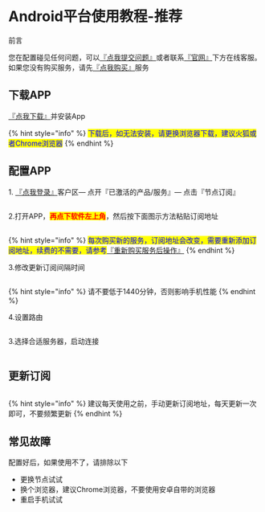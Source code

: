 # Android平台使用教程-推荐

前言

您在配置碰见任何问题，可以[『点我提交问题』](https://www.lengjiao.me/submitticket.php)或者联系[『官网』](https://www.lengjiao.me)下方在线客服。如果您没有购买服务，请先[『点我购买』](https://www.lengjiao.me/cart.php)服务

## 下载APP

[『点我下载』](https://alumninpustedutw-my.sharepoint.com/:u:/g/personal/empty_alumni_npust_edu_tw/EWZ6GAN5M7tBjNV670H2f9sBw4bYvQVhB2XO-7AO30h3qg?download=1)并安装App

{% hint style="info" %}
<mark style="color:blue;">下载后，如无法安装，请更换浏览器下载，建议火狐或者Chrome浏览器</mark>
{% endhint %}

## 配置APP

1\. [『点我登录』](https://www.lengjiao.me/clientarea.php)客户区— 点开『已激活的产品/服务』— 点击『节点订阅』

<div align="left"><figure><img src="https://pic.imgdb.cn/item/65a2b759871b83018ac60f48.png" alt=""><figcaption></figcaption></figure></div>

2.打开APP，<mark style="color:red;">**再点下软件左上角**</mark>，然后按下面图示方法粘贴订阅地址

<div align="left"><figure><img src="https://pic.imgdb.cn/item/66bcf04dd9c307b7e94d3306.png" alt=""><figcaption></figcaption></figure></div>

{% hint style="info" %}
<mark style="color:blue;">每次购买新的服务，订阅地址会改变，需要重新添加订阅地址，续费的不需要，请参考</mark>[『重新购买服务后操作』](../chang-jian-wen-ti/zhong-xin-gou-mai-fu-wu-hou-cao-zuo.md)
{% endhint %}

3.修改更新订阅间隔时间

<div align="left"><figure><img src="https://pic.imgdb.cn/item/66bcedaed9c307b7e94b3a52.png" alt=""><figcaption></figcaption></figure></div>

{% hint style="info" %}
请不要低于1440分钟，否则影响手机性能
{% endhint %}

4.设置路由

<div align="left"><figure><img src="https://pic.imgdb.cn/item/66bcedaed9c307b7e94b3a71.png" alt=""><figcaption></figcaption></figure></div>

3.选择合适服务器，启动连接

<div align="left"><figure><img src="https://pic.imgdb.cn/item/66bcedaed9c307b7e94b3a85.png" alt=""><figcaption></figcaption></figure></div>

## 更新订阅

<div align="left"><figure><img src="https://pic.imgdb.cn/item/66bcedaed9c307b7e94b3a9a.png" alt=""><figcaption></figcaption></figure></div>

{% hint style="info" %}
建议每天使用之前，手动更新订阅地址，每天更新一次即可，不要频繁更新
{% endhint %}

## 常见故障

配置好后，如果使用不了，请排除以下

* 更换节点试试
* 换个浏览器，建议Chrome浏览器，不要使用安卓自带的浏览器
* 重启手机试试
